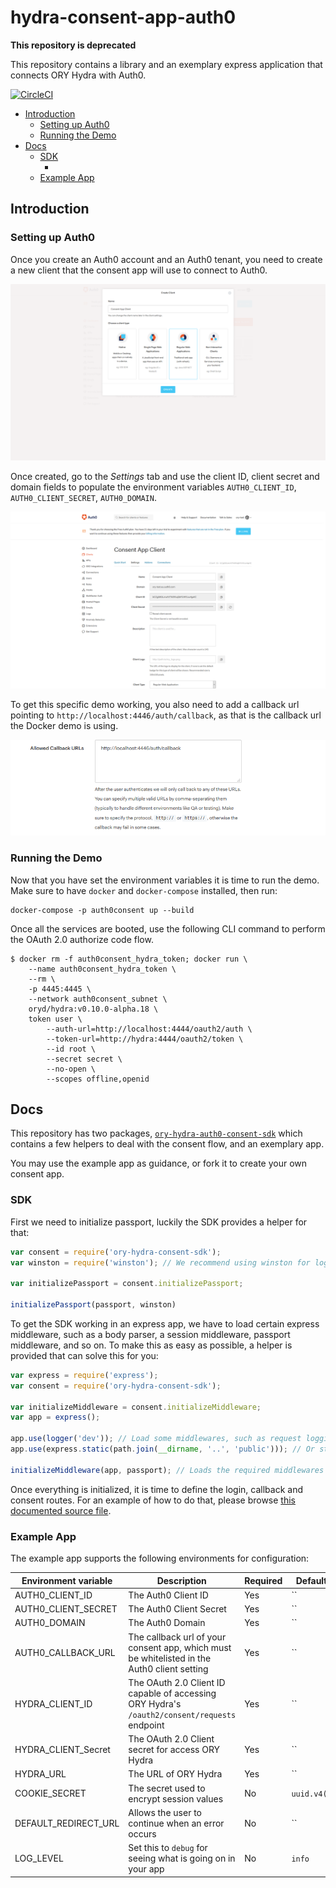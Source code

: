 # hydra-consent-app-auth0

**This repository is deprecated**

This repository contains a library and an exemplary express application that connects ORY Hydra with Auth0.

[![CircleCI](https://circleci.com/gh/ory/hydra-auth0-consent-sdk.svg?style=shield)](https://circleci.com/gh/ory/hydra-auth0-consent-sdk)

<!-- START doctoc generated TOC please keep comment here to allow auto update -->
<!-- DON'T EDIT THIS SECTION, INSTEAD RE-RUN doctoc TO UPDATE -->


- [Introduction](#introduction)
  - [Setting up Auth0](#setting-up-auth0)
  - [Running the Demo](#running-the-demo)
- [Docs](#docs)
  - [SDK](#sdk)
    - [](#)
  - [Example App](#example-app)

<!-- END doctoc generated TOC please keep comment here to allow auto update -->

## Introduction

### Setting up Auth0

Once you create an Auth0 account and an Auth0 tenant, you need to create a new client that the consent app will use
to connect to Auth0.

![Create a new Auth0 Client](./docs/images/new-client.png)

Once created, go to the *Settings* tab and use the client ID, client secret and domain fields to populate the environment
variables `AUTH0_CLIENT_ID`, `AUTH0_CLIENT_SECRET`, `AUTH0_DOMAIN`.

![Copy Auth0 Client Credentials](./docs/images/client-info.png)

To get this specific demo working, you also need to add a callback url pointing to `http://localhost:4446/auth/callback`,
as that is the callback url the Docker demo is using.

![Set Auth0 Client Callback URL](./docs/images/callback-url.png)

### Running the Demo

Now that you have set the environment variables it is time to run the demo. Make sure to have `docker` and `docker-compose`
installed, then run:

```
docker-compose -p auth0consent up --build
```

Once all the services are booted, use the following CLI command to perform the OAuth 2.0 authorize code flow.

```
$ docker rm -f auth0consent_hydra_token; docker run \
    --name auth0consent_hydra_token \
    --rm \
    -p 4445:4445 \
    --network auth0consent_subnet \
    oryd/hydra:v0.10.0-alpha.18 \
    token user \
        --auth-url=http://localhost:4444/oauth2/auth \
        --token-url=http://hydra:4444/oauth2/token \
        --id root \
        --secret secret \
        --no-open \
        --scopes offline,openid
```

## Docs

This repository has two packages, [`ory-hydra-auth0-consent-sdk`](https://www.npmjs.com/package/ory-hydra-auth0-consent-sdk)
which contains a few helpers to deal with the consent flow, and an exemplary app.

You may use the example app as guidance, or fork it to create your own consent app.

### SDK

First we need to initialize passport, luckily the SDK provides a helper for that:

```js
var consent = require('ory-hydra-consent-sdk');
var winston = require('winston'); // We recommend using winston for logging

var initializePassport = consent.initializePassport;

initializePassport(passport, winston)
```

To get the SDK working in an express app, we have to load certain express middleware, such as a body parser, a session middleware,
passport middleware, and so on. To make this as easy as possible, a helper is provided that can solve this for you:

```js
var express = require('express');
var consent = require('ory-hydra-consent-sdk');

var initializeMiddleware = consent.initializeMiddleware;
var app = express();

app.use(logger('dev')); // Load some middlewares, such as request logging
app.use(express.static(path.join(__dirname, '..', 'public'))); // Or static file serving

initializeMiddleware(app, passport); // Loads the required middlewares for the SDK to work
```

Once everything is initialized, it is time to define the login, callback and consent routes. For an example of
how to do that, please browse [this documented source file](./example/routes/index.js).

####


### Example App

The example app supports the following environments for configuration:

| Environment variable | Description | Required | Default |
| -- | -- | -- | -- |
| AUTH0_CLIENT_ID | The Auth0 Client ID | Yes | `` |
| AUTH0_CLIENT_SECRET | The Auth0 Client Secret | Yes | `` |
| AUTH0_DOMAIN | The Auth0 Domain | Yes | `` |
| AUTH0_CALLBACK_URL | The callback url of your consent app, which must be whitelisted in the Auth0 client setting | Yes | `` |
| HYDRA_CLIENT_ID | The OAuth 2.0 Client ID capable of accessing ORY Hydra's `/oauth2/consent/requests` endpoint | Yes | `` |
| HYDRA_CLIENT_Secret | The OAuth 2.0 Client secret for access ORY Hydra | Yes | `` |
| HYDRA_URL | The URL of ORY Hydra | Yes | `` |
| COOKIE_SECRET | The secret used to encrypt session values | No | `uuid.v4()` |
| DEFAULT_REDIRECT_URL | Allows the user to continue when an error occurs | No | `` |
| LOG_LEVEL | Set this to `debug` for seeing what is going on in your app | No | `info` |

